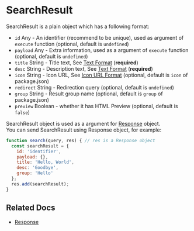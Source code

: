 # SearchResult

SearchResult is a plain object which has a following format:

* `id` Any - An identifier (recommend to be unique), used as argument of `execute` function (optional, default is `undefined`)
* `payload` Any - Extra information, used as a argument of `execute` function (optional, default is `undefined`) 
* `title` String - Title text, See [Text Format](text-format.md) (**required**)
* `desc` String - Description text, See [Text Format](text-format.md) (**required**)
* `icon` String - Icon URL, See [Icon URL Format](icon-url-format.md) (optional, default is `icon` of package.json)
* `redirect` String - Redirection query (optional, default is `undefined`)
* `group` String - Result group name (optional, default is `group` of package.json)
* `preview` Boolean - whether it has HTML Preview (optional, default is `false`)

  
SearchResult object is used as a argument for [Response](response.md) object.  
You can send SearchResult using Response object,
for example:
```javascript
function search(query, res) { // res is a Response object
  const searchResult = {
    id: 'identifier',
    payload: {},
    title: 'Hello, World',
    desc: 'Goodbye',
    group: 'Hello'
  };
  res.add(searchResult);
}
```

## Related Docs
* [Response](response.md)